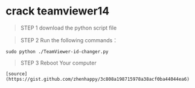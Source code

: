 # crack teamviewer14
> STEP 1 download the python script file

> STEP 2 Run the following commands：

	sudo python ./TeamViewer-id-changer.py

> STEP 3 Reboot Your computer

`[source](https://gist.github.com/zhenhappy/3c808a198715978a38acf0ba44044ea6)`
